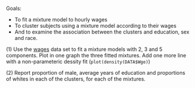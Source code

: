 

Goals:

  - To fit a mixture model to hourly wages
  - To cluster subjects using a mixture model according to their wages
  - And to examine the association between the clusters and education, sex and race.
 
 (1) Use the [wages](https://github.com/gdlc/STAT_COMP/blob/master/wages.txt) data set to fit a mixture models with 2, 3 and 5 components.
     Plot in one graph the three fitted mixtures. Add one more line with a non-parameteric dessity fit (`plot(density(DATA$Wge)`)
     
  (2) Report proportion of male, average years of education and proportions of whites in each of the clusters, for each of the mixtures.
  
  
